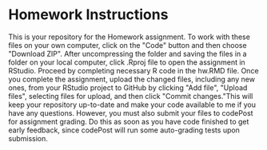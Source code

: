 # Homework Instructions

This is your repository for the Homework assignment. To work with these files on your own computer, click on the "Code" button and then choose "Download ZIP". After uncompressing the folder and saving the files in a folder on your local computer, click .Rproj file to open the assignment in RStudio. Proceed by completing necessary R code in the hw.RMD file. Once you complete the assignment, upload the changed files, including any new ones, from your RStudio project to GitHub by clicking "Add file", "Upload files", selecting files for upload, and then click "Commit changes."This will keep your repository up-to-date and make your code available to me if you have any questions. However, you must also submit your files to codePost for assignment grading. Do this as soon as you have code finished to get early feedback, since codePost will run some auto-grading tests upon submission. 

